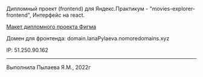 Дипломный проект (frontend) для Яндекс.Практикум - "movies-explorer-frontend",
Интерфейс на react.

[Макет дипломного проекта Фигма](https://www.figma.com/file/HZClXSkSq7xZ9RVgYp5fvc/Diploma-Copy)

Домен для фронтенда: domain.IanaPylaeva.nomoredomains.xyz

IP: 51.250.90.162
____________________________
Выполнила Пылаева Я.М., 2022г